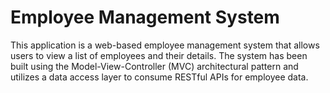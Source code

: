 # Employee Management System
This application is a web-based employee management system that allows users to view a list of employees and their details. The system has been built using the Model-View-Controller (MVC) architectural pattern and utilizes a data access layer to consume RESTful APIs for employee data.
